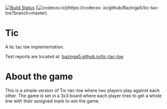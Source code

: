 [![Build Status](https://travis-ci.org/Bazinga5/tic-tac-toe.png)](https://travis-ci.org/Bazinga5/tic-tac-toe) 
[![codecov.io](https://codecov.io/github/Bazinga5/tic-tac-toe/coverage.svg?branch=master)](https://codecov
.io/github/Bazinga5/tic-tac-toe?branch=master)

# Tic

A tic tac toe implementation.

Test reports are located at: [bazinga5.github.io/tic-tac-toe](http://bazinga5.github.io/tic-tac-toe/)

# About the game

This is a simple version of Tic-tac-toe where two players play against each other. 
The game is set in a 3x3 board where each player tries to get a whole line with
their assigned mark to win the game.
